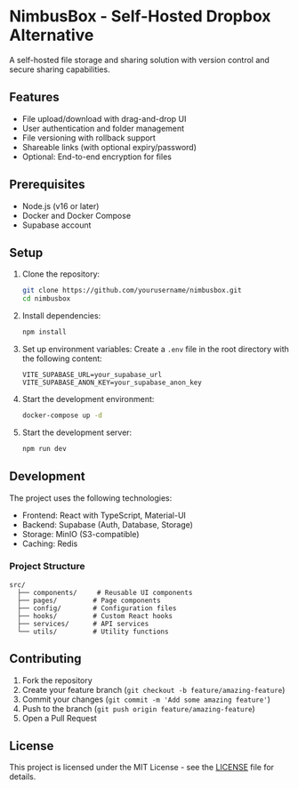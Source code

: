 # NimbusBox - Self-Hosted Dropbox Alternative

A self-hosted file storage and sharing solution with version control and secure sharing capabilities.

## Features

- File upload/download with drag-and-drop UI
- User authentication and folder management
- File versioning with rollback support
- Shareable links (with optional expiry/password)
- Optional: End-to-end encryption for files

## Prerequisites

- Node.js (v16 or later)
- Docker and Docker Compose
- Supabase account

## Setup

1. Clone the repository:
   ```bash
   git clone https://github.com/yourusername/nimbusbox.git
   cd nimbusbox
   ```

2. Install dependencies:
   ```bash
   npm install
   ```

3. Set up environment variables:
   Create a `.env` file in the root directory with the following content:
   ```
   VITE_SUPABASE_URL=your_supabase_url
   VITE_SUPABASE_ANON_KEY=your_supabase_anon_key
   ```

4. Start the development environment:
   ```bash
   docker-compose up -d
   ```

5. Start the development server:
   ```bash
   npm run dev
   ```

## Development

The project uses the following technologies:

- Frontend: React with TypeScript, Material-UI
- Backend: Supabase (Auth, Database, Storage)
- Storage: MinIO (S3-compatible)
- Caching: Redis

### Project Structure

```
src/
  ├── components/     # Reusable UI components
  ├── pages/         # Page components
  ├── config/        # Configuration files
  ├── hooks/         # Custom React hooks
  ├── services/      # API services
  └── utils/         # Utility functions
```

## Contributing

1. Fork the repository
2. Create your feature branch (`git checkout -b feature/amazing-feature`)
3. Commit your changes (`git commit -m 'Add some amazing feature'`)
4. Push to the branch (`git push origin feature/amazing-feature`)
5. Open a Pull Request

## License

This project is licensed under the MIT License - see the [LICENSE](LICENSE) file for details.
